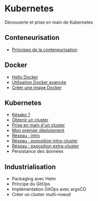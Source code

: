 # Kubernetes

Découverte et prise en main de Kubernetes

## Conteneurisation

- [Principes de la conteneurisation](conteneurisation/principes)

## Docker

- [Hello Docker](docker/hello)
- [Utilisation Docker avancée](docker/avance)
- [Créer une image Docker](docker/creer-image)

## Kubernetes

- [Késako ?](kubernetes/kesako/)
- [Obtenir un cluster](kubernetes/obtenir-un-cluster/)
- [Prise en main d'un cluster](kubernetes/prise-en-main/)
- [Mon premier déploiement](kubernetes/premier-deploiement)
- [Réseau : intro](kubernetes/reseau-intro)
- [Réseau : exposition intra-cluster](kubernetes/reseau-intra-cluster)
- [Réseau : exposition extra-cluster](kubernetes/reseau-extra-cluster)
- Persistance des données

## Industrialisation

- Packaging avec Helm
- Principe du GitOps
- Implémentation GitOps avec argoCD
- Créer un cluster multi-noeud